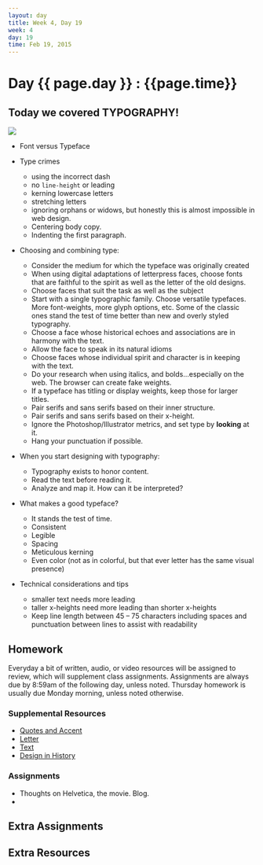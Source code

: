 ```yaml
---
layout: day
title: Week 4, Day 19
week: 4
day: 19
time: Feb 19, 2015
---
```


# Day {{ page.day }} : {{page.time}}


## Today we covered TYPOGRAPHY!


![](http://awdsgn.com/classes/fall09/webI/student/trad_mw/becchetti/midterm/images/anatomy.gif)

* Font versus Typeface
* Type crimes
	* using the incorrect dash
	* no `line-height` or leading
	* kerning lowercase letters
	* stretching letters
	* ignoring orphans or widows, but honestly this is almost impossible in web design.
	* Centering body copy.
	* Indenting the first paragraph.

* Choosing and combining type:
	* Consider the medium for which the typeface was originally created
	* When using digital adaptations of letterpress faces, choose fonts that are faithful to the spirit as well as the letter of the old designs.
	* Choose faces that suit the task as well as the subject
	* Start with a single typographic family. Choose versatile typefaces. More font-weights, more glyph options, etc. Some of the classic ones stand the test of time better than new and overly styled typography.
	* Choose a face whose historical echoes and associations are in harmony with the text.
	* Allow the face to speak in its natural idioms
	* Choose faces whose individual spirit and character is in keeping with the text.
	* Do your research when using italics, and bolds...especially on the web. The browser can create fake weights.
	* If a typeface has titling or display weights, keep those for larger titles.
	* Pair serifs and sans serifs based on their inner structure.
	* Pair serifs and sans serifs based on their x-height.
	* Ignore the Photoshop/Illustrator metrics, and set type by **looking** at it.
	* Hang your punctuation if possible.

* When you start designing with typography:
	* Typography exists to honor content.
	* Read the text before reading it.
	* Analyze and map it. How can it be interpreted?

* What makes a good typeface?
	* It stands the test of time.
	* Consistent
	* Legible
	* Spacing
	* Meticulous kerning
	* Even color (not as in colorful, but that ever letter has the same visual presence)

* Technical considerations and tips
	* smaller text needs more leading
	* taller x-heights need more leading than shorter x-heights
	* Keep line length between 45 – 75 characters including spaces and punctuation between lines to assist with readability


## Homework
Everyday a bit of written, audio, or video resources will be assigned to review, which will supplement class assignments. Assignments are always due by 8:59am of the following day, unless noted. Thursday homework is usually due Monday morning, unless noted otherwise.

### Supplemental Resources
* [Quotes and Accent](http://www.)
* [Letter](http://www.thinkingwithtype.com/contents/letter/)
* [Text](http://www.thinkingwithtype.com/contents/text/)
* [Design in History](http://designishistory.com/)

### Assignments
* Thoughts on Helvetica, the movie. Blog.
*

## Extra Assignments


## Extra Resources
